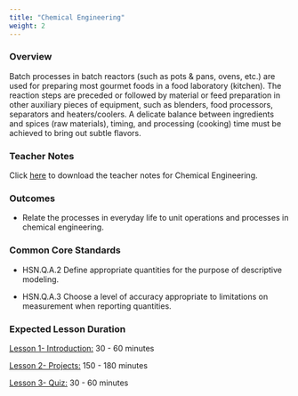 ```yaml
---
title: "Chemical Engineering"
weight: 2
---
```


### Overview

Batch processes in batch reactors (such as pots & pans, ovens, etc.) are used for preparing most gourmet foods in a food laboratory (kitchen). The reaction steps are preceded or followed by material or feed preparation in other auxiliary pieces of equipment, such as blenders, food processors, separators and heaters/coolers. A delicate balance between ingredients and spices (raw materials), timing, and processing (cooking) time must be achieved to bring out subtle flavors.

### Teacher Notes
Click <a href="https://docs.google.com/document/d/1rk3uXS9SjBlS08EAMo7wPwAiLJCHxUudH2G72NSKZEc/edit?usp=sharing" target="_blank">here</a> to download the teacher notes for Chemical Engineering.

### Outcomes
* Relate the processes in everyday life to unit operations and processes in chemical engineering. 

### Common Core Standards
* HSN.Q.A.2  Define appropriate quantities for the purpose of descriptive modeling.

* HSN.Q.A.3  Choose a level of accuracy appropriate to limitations on measurement when reporting quantities.

### Expected Lesson Duration

[Lesson 1- Introduction:](http://intro-to-engineering-design.lsupathways.org/4_unit_4/chemical-engineering/1_lesson_1/) 30 - 60 minutes

[Lesson 2- Projects:](http://intro-to-engineering-design.lsupathways.org/4_unit_4/chemical-engineering/2_lesson_2/) 150 - 180 minutes

[Lesson 3- Quiz:](http://intro-to-engineering-design.lsupathways.org/4_unit_4/chemical-engineering/3_lesson_3/) 30 - 60 minutes
